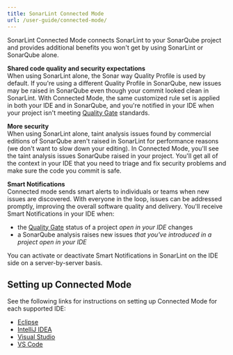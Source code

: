 ```yaml
---
title: SonarLint Connected Mode
url: /user-guide/connected-mode/
---
```

SonarLint Connected Mode connects SonarLint to your SonarQube project and provides additional benefits you won't get by using SonarLint or SonarQube alone.

**Shared code quality and security expectations**  
When using SonarLint alone, the Sonar way Quality Profile is used by default. If you're using a different Quality Profile in SonarQube, new issues may be raised in SonarQube even though your commit looked clean in SonarLint. With Connected Mode, the same customized rule set is applied in both your IDE and in SonarQube, and you're notified in your IDE when your project isn't meeting [Quality Gate](/user-guide/quality-gates/) standards.

**More security**  
When using SonarLint alone, taint analysis issues found by commercial editions of SonarQube aren't raised in SonarLint for performance reasons (we don't want to slow down your editing). In Connected Mode, you'll see the taint analysis issues SonarQube raised in your project. You'll get all of the context in your IDE that you need to triage and fix security problems and make sure the code you commit is safe.

**Smart Notifications**  
Connected mode sends smart alerts to individuals or teams when new issues are discovered. With everyone in the loop, issues can be addressed promptly, improving the overall software quality and delivery. You'll receive Smart Notifications in your IDE when:

* the [Quality Gate](/user-guide/quality-gates/) status of a project _open in your IDE_ changes
* a SonarQube analysis raises new issues _that you've introduced in a project open in your IDE_

You can activate or deactivate Smart Notifications in SonarLint on the IDE side on a server-by-server basis.

## Setting up Connected Mode
See the following links for instructions on setting up Connected Mode for each supported IDE:

* [Eclipse](https://github.com/SonarSource/sonarlint-eclipse/wiki/Connected-Mode)
* [IntelliJ IDEA](https://www.sonarlint.org/intellij/#intellij-connected-mode)
* [Visual Studio](https://github.com/SonarSource/sonarlint-visualstudio/wiki/Connected-Mode)
* [VS Code](https://marketplace.visualstudio.com/items?itemName=SonarSource.sonarlint-vscode#connected-mode)